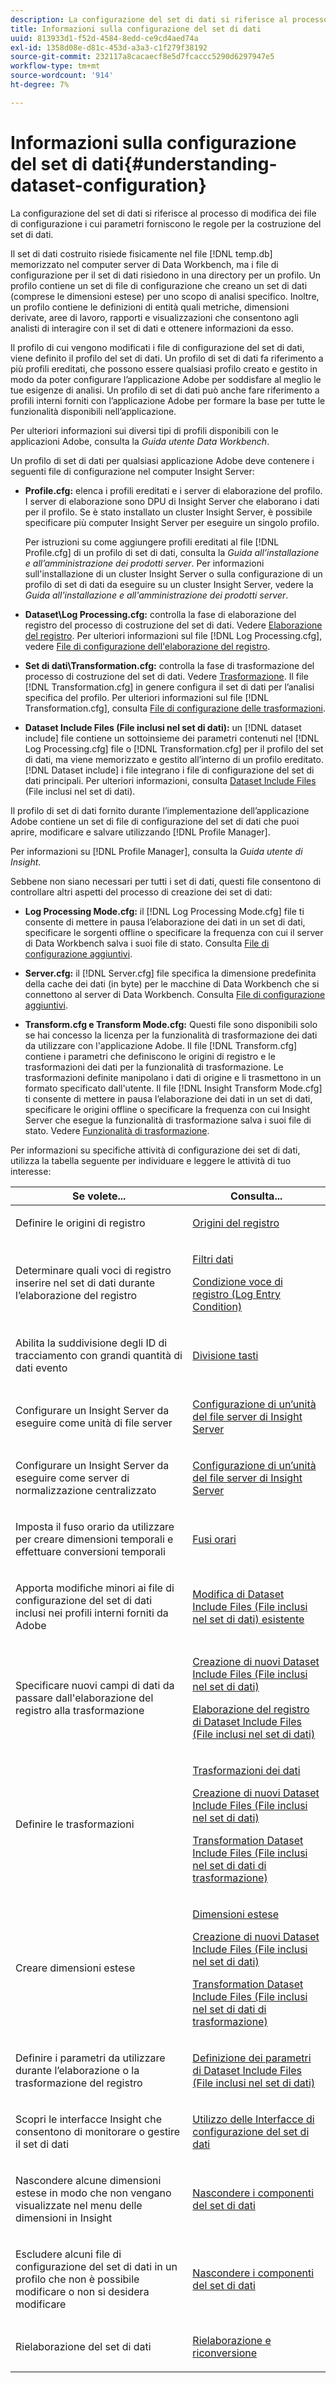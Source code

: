 ```yaml
---
description: La configurazione del set di dati si riferisce al processo di modifica dei file di configurazione i cui parametri forniscono le regole per la costruzione del set di dati.
title: Informazioni sulla configurazione del set di dati
uuid: 813933d1-f52d-4584-8edd-ce9cd4aed74a
exl-id: 1358d08e-d81c-453d-a3a3-c1f279f38192
source-git-commit: 232117a8cacaecf8e5d7fcaccc5290d6297947e5
workflow-type: tm+mt
source-wordcount: '914'
ht-degree: 7%

---
```


# Informazioni sulla configurazione del set di dati{#understanding-dataset-configuration}

La configurazione del set di dati si riferisce al processo di modifica dei file di configurazione i cui parametri forniscono le regole per la costruzione del set di dati.

Il set di dati costruito risiede fisicamente nel file [!DNL temp.db] memorizzato nel computer server di Data Workbench, ma i file di configurazione per il set di dati risiedono in una directory per un profilo. Un profilo contiene un set di file di configurazione che creano un set di dati (comprese le dimensioni estese) per uno scopo di analisi specifico. Inoltre, un profilo contiene le definizioni di entità quali metriche, dimensioni derivate, aree di lavoro, rapporti e visualizzazioni che consentono agli analisti di interagire con il set di dati e ottenere informazioni da esso.

Il profilo di cui vengono modificati i file di configurazione del set di dati, viene definito il profilo del set di dati. Un profilo di set di dati fa riferimento a più profili ereditati, che possono essere qualsiasi profilo creato e gestito in modo da poter configurare l’applicazione Adobe per soddisfare al meglio le tue esigenze di analisi. Un profilo di set di dati può anche fare riferimento a profili interni forniti con l’applicazione Adobe per formare la base per tutte le funzionalità disponibili nell’applicazione.

Per ulteriori informazioni sui diversi tipi di profili disponibili con le applicazioni Adobe, consulta la *Guida utente Data Workbench*.

<!--
c_req_config_files.xml
-->

Un profilo di set di dati per qualsiasi applicazione Adobe deve contenere i seguenti file di configurazione nel computer Insight Server:

* **Profile.cfg:** elenca i profili ereditati e i server di elaborazione del profilo. I server di elaborazione sono DPU di Insight Server che elaborano i dati per il profilo. Se è stato installato un cluster Insight Server, è possibile specificare più computer Insight Server per eseguire un singolo profilo.

   Per istruzioni su come aggiungere profili ereditati al file [!DNL Profile.cfg] di un profilo di set di dati, consulta la *Guida all’installazione e all’amministrazione dei prodotti server*. Per informazioni sull&#39;installazione di un cluster Insight Server o sulla configurazione di un profilo di set di dati da eseguire su un cluster Insight Server, vedere la *Guida all&#39;installazione e all&#39;amministrazione dei prodotti server*.

* **Dataset\Log Processing.cfg:** controlla la fase di elaborazione del registro del processo di costruzione del set di dati. Vedere [Elaborazione del registro](../../home/c-dataset-const-proc/c-dataset-constr.md#concept-8a63892878004dc389c7dad784fcb061). Per ulteriori informazioni sul file [!DNL Log Processing.cfg], vedere [File di configurazione dell&#39;elaborazione del registro](../../home/c-dataset-const-proc/c-log-proc-config-file/c-abt-log-proc-config-file.md).

* **Set di dati\Transformation.cfg:** controlla la fase di trasformazione del processo di costruzione del set di dati. Vedere [Trasformazione](../../home/c-dataset-const-proc/c-dataset-constr.md#concept-88f72e0897a744b5bc03df5039264dda). Il file [!DNL Transformation.cfg] in genere configura il set di dati per l’analisi specifica del profilo. Per ulteriori informazioni sul file [!DNL Transformation.cfg], consulta [File di configurazione delle trasformazioni](../../home/c-dataset-const-proc/c-trans-config-file/c-abt-trans-config-file.md).

* **Dataset Include Files (File inclusi nel set di dati):**  un  [!DNL dataset include] file contiene un sottoinsieme dei parametri contenuti nel  [!DNL Log Processing.cfg] file o  [!DNL Transformation.cfg] per il profilo del set di dati, ma viene memorizzato e gestito all’interno di un profilo ereditato. [!DNL Dataset include] i file integrano i file di configurazione del set di dati principali. Per ulteriori informazioni, consulta [Dataset Include Files](../../home/c-dataset-const-proc/c-dataset-inc-files/c-abt-dataset-inc-files.md) (File inclusi nel set di dati).

Il profilo di set di dati fornito durante l’implementazione dell’applicazione Adobe contiene un set di file di configurazione del set di dati che puoi aprire, modificare e salvare utilizzando [!DNL Profile Manager].

Per informazioni su [!DNL Profile Manager], consulta la *Guida utente di Insight*.

<!--
c_addl_config_files.xml
-->

Sebbene non siano necessari per tutti i set di dati, questi file consentono di controllare altri aspetti del processo di creazione dei set di dati:

* **Log Processing Mode.cfg:** il  [!DNL Log Processing Mode.cfg] file ti consente di mettere in pausa l’elaborazione dei dati in un set di dati, specificare le sorgenti offline o specificare la frequenza con cui il server di Data Workbench salva i suoi file di stato. Consulta [File di configurazione aggiuntivi](../../home/c-dataset-const-proc/c-add-config-files/c-add-config-files.md#concept-1afef4f88f1e467ab4326875fd1d3004).

* **Server.cfg:** il  [!DNL Server.cfg] file specifica la dimensione predefinita della cache dei dati (in byte) per le macchine di Data Workbench che si connettono al server di Data Workbench. Consulta [File di configurazione aggiuntivi](../../home/c-dataset-const-proc/c-add-config-files/c-add-config-files.md#concept-1afef4f88f1e467ab4326875fd1d3004).

* **Transform.cfg e Transform Mode.cfg:** Questi file sono disponibili solo se hai concesso la licenza per la funzionalità di trasformazione dei dati da utilizzare con l&#39;applicazione Adobe. Il file [!DNL Transform.cfg] contiene i parametri che definiscono le origini di registro e le trasformazioni dei dati per la funzionalità di trasformazione. Le trasformazioni definite manipolano i dati di origine e li trasmettono in un formato specificato dall&#39;utente. Il file [!DNL Insight Transform Mode.cfg] ti consente di mettere in pausa l’elaborazione dei dati in un set di dati, specificare le origini offline o specificare la frequenza con cui Insight Server che esegue la funzionalità di trasformazione salva i suoi file di stato. Vedere [Funzionalità di trasformazione](https://experienceleague.adobe.com/docs/data-workbench/using/server-admin-install/transform/t-config-tfm.html).

<!--
c_next_steps.xml
-->

Per informazioni su specifiche attività di configurazione dei set di dati, utilizza la tabella seguente per individuare e leggere le attività di tuo interesse:

<table id="table_394CFB5135274545B5DA37952EC6943E"> 
 <thead> 
  <tr> 
   <th colname="col1" class="entry"> Se volete... </th> 
   <th colname="col2" class="entry"> Consulta... </th> 
  </tr> 
 </thead>
 <tbody> 
  <tr> 
   <td colname="col1"> <p>Definire le origini di registro </p> </td> 
   <td colname="col2"> <p><a href="../../home/c-dataset-const-proc/c-log-proc-config-file/c-log-sources.md#concept-6714c720fac044cbb9af003bf401b2ea"> Origini del registro </a> </p> </td> 
  </tr> 
  <tr> 
   <td colname="col1"> <p>Determinare quali voci di registro inserire nel set di dati durante l’elaborazione del registro </p> </td> 
   <td colname="col2"> <p> <a href="../../home/c-dataset-const-proc/c-log-proc-config-file/c-info-log-proc-param.md#concept-41bd49bf6b64442d91c232ec67529a3d"> Filtri dati</a> </p> <p> <a href="../../home/c-dataset-const-proc/c-log-proc-config-file/c-info-log-proc-param.md#concept-ecaff95cee4e40bc90f81e099c5fc934">Condizione voce di registro (Log Entry Condition)</a> </p> </td> 
  </tr> 
  <tr> 
   <td colname="col1"> <p>Abilita la suddivisione degli ID di tracciamento con grandi quantità di dati evento </p> </td> 
   <td colname="col2"> <p><a href="../../home/c-dataset-const-proc/c-log-proc-config-file/c-info-log-proc-param.md#concept-64b416bbe42f4d689f90df246f7f7caf"> Divisione tasti</a> </p> </td> 
  </tr> 
  <tr> 
   <td colname="col1"> <p>Configurare un Insight Server da eseguire come unità di file server </p> </td> 
   <td colname="col2"> <p><a href="../../home/c-dataset-const-proc/c-log-proc-config-file/c-ins-svr-file-svr-unit.md#concept-995abff3fce34e439fb3f7f47191c80d"> Configurazione di un’unità del file server di Insight Server  </a> </p> </td> 
  </tr> 
  <tr> 
   <td colname="col1"> <p>Configurare un Insight Server da eseguire come server di normalizzazione centralizzato </p> </td> 
   <td colname="col2"> <p><a href="../../home/c-dataset-const-proc/c-log-proc-config-file/c-ins-svr-file-svr-unit.md#concept-995abff3fce34e439fb3f7f47191c80d"> Configurazione di un’unità del file server di Insight Server  </a> </p> </td> 
  </tr> 
  <tr> 
   <td colname="col1"> <p>Imposta il fuso orario da utilizzare per creare dimensioni temporali e effettuare conversioni temporali </p> </td> 
   <td colname="col2"> <p><a href="../../home/c-dataset-const-proc/c-trans-config-file/c-spec-trans-param/c-time-zones.md#concept-9cf16b1cb4874f7d85e1dd950fdb4956"> Fusi orari </a> </p> </td> 
  </tr> 
  <tr> 
   <td colname="col1"> <p>Apporta modifiche minori ai file di configurazione del set di dati inclusi nei profili interni forniti da Adobe </p> </td> 
   <td colname="col2"> <p><a href="../../home/c-dataset-const-proc/c-dataset-inc-files/c-work-dataset-inc-files/t-edit-ex-dataset-inc-files.md#task-456c04e38ebc425fb35677a6bb6aa077"> Modifica di Dataset Include Files (File inclusi nel set di dati) esistente </a> </p> </td> 
  </tr> 
  <tr> 
   <td colname="col1"> <p>Specificare nuovi campi di dati da passare dall'elaborazione del registro alla trasformazione </p> </td> 
   <td colname="col2"> <p> <a href="../../home/c-dataset-const-proc/c-dataset-inc-files/c-work-dataset-inc-files/t-create-new-dataset-inc-files.md#task-b29f30605c374a6ca747ac843337b06e">Creazione di nuovi Dataset Include Files (File inclusi nel set di dati)</a> </p> <p> <a href="../../home/c-dataset-const-proc/c-dataset-inc-files/c-types-dataset-inc-files/c-log-proc-dataset-inc-files/c-log-proc-dataset-inc-files.md#concept-999475a22519432e98844622ca95b6ab">Elaborazione del registro di Dataset Include Files (File inclusi nel set di dati)</a> </p> </td> 
  </tr> 
  <tr> 
   <td colname="col1"> <p>Definire le trasformazioni </p> </td> 
   <td colname="col2"> <p> <a href="../../home/c-dataset-const-proc/c-data-trans/c-abt-transf.md"> Trasformazioni dei dati </a> </p> <p> <a href="../../home/c-dataset-const-proc/c-dataset-inc-files/c-work-dataset-inc-files/t-create-new-dataset-inc-files.md#task-b29f30605c374a6ca747ac843337b06e">Creazione di nuovi Dataset Include Files (File inclusi nel set di dati)</a> </p> <p> <a href="../../home/c-dataset-const-proc/c-dataset-inc-files/c-types-dataset-inc-files/c-trans-dataset-inc-files.md#concept-c64aa78ed9ce40b8a0f4932c82ff5ace">Transformation Dataset Include Files (File inclusi nel set di dati di trasformazione)</a> </p> </td> 
  </tr> 
  <tr> 
   <td colname="col1"> <p>Creare dimensioni estese </p> </td> 
   <td colname="col2"> <p> <a href="../../home/c-dataset-const-proc/c-ex-dim/c-abt-ex-dim.md"> Dimensioni estese </a> </p> <p> <a href="../../home/c-dataset-const-proc/c-dataset-inc-files/c-work-dataset-inc-files/t-create-new-dataset-inc-files.md#task-b29f30605c374a6ca747ac843337b06e">Creazione di nuovi Dataset Include Files (File inclusi nel set di dati)</a> </p> <p> <a href="../../home/c-dataset-const-proc/c-dataset-inc-files/c-types-dataset-inc-files/c-trans-dataset-inc-files.md#concept-c64aa78ed9ce40b8a0f4932c82ff5ace">Transformation Dataset Include Files (File inclusi nel set di dati di trasformazione)</a> </p> </td> 
  </tr> 
  <tr> 
   <td colname="col1"> <p>Definire i parametri da utilizzare durante l’elaborazione o la trasformazione del registro </p> </td> 
   <td colname="col2"> <p><a href="../../home/c-dataset-const-proc/c-dataset-inc-files/c-def-param-dataset-inc-files/c-def-param-dataset-inc-files.md#concept-5ad06acc8dc44bf2a99643fafdd56b50">Definizione dei parametri di Dataset Include Files (File inclusi nel set di dati)</a> </p> </td> 
  </tr> 
  <tr> 
   <td colname="col1"> <p>Scopri le interfacce Insight che consentono di monitorare o gestire il set di dati </p> </td> 
   <td colname="col2"> <p><a href="../../home/c-dataset-const-proc/c-dataset-config-tools/c-dataset-config-int/c-dataset-config-int.md#concept-0ea33a52ce234ec8951e7b4430fbc5ab"> Utilizzo delle Interfacce di configurazione del set di dati </a> </p> </td> 
  </tr> 
  <tr> 
   <td colname="col1"> <p>Nascondere alcune dimensioni estese in modo che non vengano visualizzate nel menu delle dimensioni in Insight </p> </td> 
   <td colname="col2"> <p><a href="../../home/c-dataset-const-proc/c-dataset-config-tools/c-hide-dataset-comp/c-hide-dataset-comp.md#concept-50d9a004736f42f6b0aa7cde0d6148ff"> Nascondere i componenti del set di dati </a> </p> </td> 
  </tr> 
  <tr> 
   <td colname="col1"> <p>Escludere alcuni file di configurazione del set di dati in un profilo che non è possibile modificare o non si desidera modificare </p> </td> 
   <td colname="col2"> <p><a href="../../home/c-dataset-const-proc/c-dataset-config-tools/c-hide-dataset-comp/c-hide-dataset-comp.md#concept-50d9a004736f42f6b0aa7cde0d6148ff"> Nascondere i componenti del set di dati </a> </p> </td> 
  </tr> 
  <tr> 
   <td colname="col1"> <p>Rielaborazione del set di dati </p> </td> 
   <td colname="col2"> <p><a href="../../home/c-dataset-const-proc/c-reproc-retrans/c-unst-reproc-retrans.md"> Rielaborazione e riconversione </a> </p> </td> 
  </tr> 
 </tbody> 
</table>
